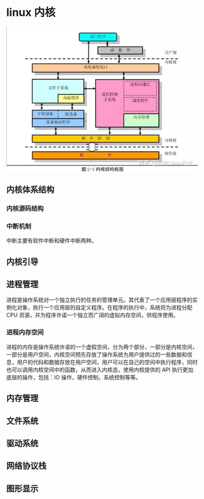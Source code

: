 # linux 内核
![alt text](image.png)

## 内核体系结构

### 内核源码结构

### 中断机制
中断主要有软件中断和硬件中断两种。


## 内核引导


## 进程管理
进程是操作系统对一个独立执行的任务的管理单元。其代表了一个应用层程序的实例化对象，执行一个应用层的自定义程序。在程序的执行中，系统将为进程分配 CPU 资源，并为程序许诺一个独立而广阔的虚拟内存空间，供程序使用。

### 进程内存空间
进程的内存是操作系统许诺的一个虚假空间，分为两个部分，一部分是内核空间，一部分是用户空间，内核空间预先存放了操作系统为用户提供过的一些数据和信息，用户的代码和数据存放在用户空间，用户可以在自己的空间中执行程序，同时也可以调用内核空间中的函数，从而进入内核态，使用内核提供的 API 执行更加底层的操作，包括：IO 操作，硬件控制，系统控制等等。


## 内存管理


## 文件系统


## 驱动系统


## 网络协议栈

## 图形显示